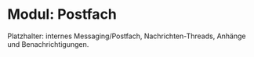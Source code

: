 # Modul: Postfach

Platzhalter: internes Messaging/Postfach, Nachrichten-Threads, Anhänge und Benachrichtigungen.

